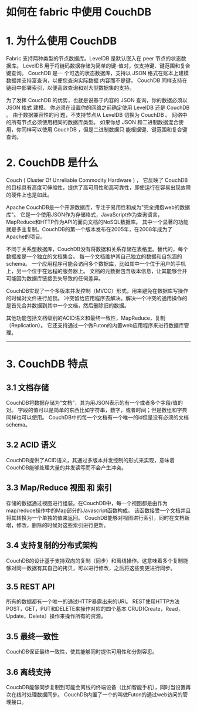 
# 如何在 fabric 中使用 CouchDB

# 1. 为什么使用 CouchDB

Fabric 支持两种类型的节点数据库。LevelDB 是默认嵌入在 peer 节点的状态数据库。
LevelDB 用于将链码数据存储为简单的键-值对，仅支持键、键范围和复合键查询。
CouchDB 是一 个可选的状态数据库，支持以 JSON 格式在账本上建模数据并支持富查询，以便您查询实际数据 内容而不是键。
CouchDB 同样支持在链码中部署索引，以便高效查询和对大型数据集的支持。

为了发挥 CouchDB 的优势，也就是说基于内容的 JSON 查询，你的数据必须以 JSON 格式 建模。
你必须在设置你的网络之前确定使用 LevelDB 还是 CouchDB 。
由于数据兼容性的问 题，不支持节点从 LevelDB 切换为 CouchDB 。
网络中的所有节点必须使用相同的数据库类型。
如果你想 JSON 和二进制数据混合使用，你同样可以使用 CouchDB 
，但是二进制数据只 能根据键、键范围和复合键查询。

# 2. CouchDB 是什么

Couch ( Cluster Of Unreliable Commodity Hardware ) ，
它反映了 CouchDB 的目标具有高度可伸缩性，提供了高可用性和高可靠性，即使运行在容易出现故障的硬件上也是如此。

Apache CouchDB是一个开源数据库，专注于易用性和成为"完全拥抱web的数据库"。
它是一个使用JSON作为存储格式，JavaScript作为查询语言，MapReduce和HTTP作为API的面向文档的NoSQL数据库。
其中一个显著的功能就是多主复制。CouchDB的第一个版本发布在2005年，在2008年成为了Apache的项目。


不同于关系型数据库，CouchDB没有将数据和关系存储在表格里。替代的，每个数据库是一个独立的文档集合。
每一个文档维护其自己独立的数据和自包涵的schema。
一个应用程序可能会访问多个数据库，比如其中一个位于用户的手机上，另一个位于在远程的服务器上。
文档的元数据包含版本信息，让其能够合并可能因为数据库链接丢失导致的任何差异。

CouchDB实现了一个多版本并发控制（MVCC）形式，用来避免在数据库写操作的时候对文件进行加锁。
冲突留给应用程序去解决。解决一个冲突的通用操作的是首先合并数据到其中一个文档，然后删除旧的数据。

其他功能包括文档级别的ACID语义和最终一致性，MapReduce，复制（Replication）。
它还支持通过一个做Futon的内置web应用程序来进行数据库管理。

---

# 3. CouchDB 特点

## 3.1 文档存储

CouchDB将数据存储为“文档”，其为用JSON表示的有一个或者多个字段/值的对。
字段的值可以是简单的东西比如字符串，数字，或者时间；但是数组和字典同样也可以使用。
CouchDB中的每一个文档有一个唯一的id但是没有必须的文档schema。

## 3.2 ACID 语义

CouchDB提供了ACID语义，其通过多版本并发控制的形式来实现，意味着CouchDB能够处理大量的并发读写而不会产生冲突。

## 3.3 Map/Reduce 视图 和 索引

存储的数据通过视图进行组装。在CouchDB中，每一个视图都是由作为map/reduce操作中的Map部分的Javascript函数构成。
该函数接受一个文档并且将其转换为一个单独的值来返回。
CouchDB能够对视图进行索引，同时在文档新增，修改，删除的时候对这些索引进行更新。

## 3.4 支持复制的分布式架构

CouchDB的设计基于支持双向的复制（同步）和离线操作。这意味着多个复制能够对同一数据有其自己的拷贝，可以进行修改，之后将这些变更进行同步。

## 3.5 REST API

所有的数据都有一个唯一的通过HTTP暴露出来的URI。
REST使用HTTP方法 POST，GET，PUT和DELETE来操作对应的四个基本
CRUD(Create，Read，Update，Delete）操作来操作所有的资源。

## 3.5 最终一致性

CouchDB保证最终一致性，使其能够同时提供可用性和分割容忍。

## 3.6 离线支持

CoucbDB能够同步复制到可能会离线的终端设备（比如智能手机），同时当设置再次在线时处理数据同步。
CouchDB内置了一个的叫做Futon的通过web访问的管理接口。

